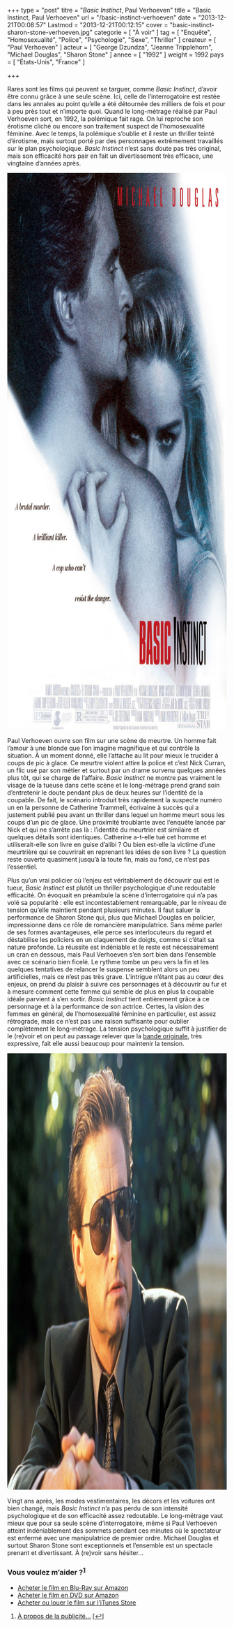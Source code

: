 +++
type = "post"
titre = "<em>Basic Instinct</em>, Paul Verhoeven"
title = "Basic Instinct, Paul Verhoeven"
url = "/basic-instinct-verhoeven"
date = "2013-12-21T00:08:57"
Lastmod = "2013-12-21T00:12:15"
cover = "basic-instinct-sharon-stone-verhoeven.jpg"
categorie = [ "À voir" ]
tag = [ "Enquête", "Homosexualité", "Police", "Psychologie", "Sexe", "Thriller" ]
createur = [ "Paul Verhoeven" ]
acteur = [ "George Dzundza", "Jeanne Tripplehorn", "Michael Douglas", "Sharon Stone" ]
annee = [ "1992" ]
weight = 1992
pays = [ "États-Unis", "France" ]

+++

<p>Rares sont les films qui peuvent se targuer, comme <em>Basic Instinct</em>, d’avoir être connu grâce à une seule scène. Ici, celle de l’interrogatoire est restée dans les annales au point qu’elle a été détournée des milliers de fois et pour à peu près tout et n’importe quoi. Quand le long-métrage réalisé par Paul Verhoeven sort, en 1992, la polémique fait rage. On lui reproche son érotisme cliché ou encore son traitement suspect de l’homosexualité féminine.  Avec le temps, la polémique s’oublie et il reste un thriller teinté d’érotisme, mais surtout porté par des personnages extrêmement travaillés sur le plan psychologique. <em>Basic Instinct</em> n’est sans doute pas très original, mais son efficacité hors pair en fait un divertissement très efficace, une vingtaine d’années après. </p>
<div style="text-align:center;"><a href="http://www.allocine.fr/film/fichefilm_gen_cfilm=7342.html"><img class="aligncenter" src="basic-instinct-verhoeven.jpg" alt="Basic instinct verhoeven" title="basic-instinct-verhoeven.jpg" width="1000" height="1275" /></a></div>
<p>Paul Verhoeven ouvre son film sur une scène de meurtre. Un homme fait l’amour à une blonde que l’on imagine magnifique et qui contrôle la situation. À un moment donné, elle l’attache au lit pour mieux le trucider à coups de pic à glace. Ce meurtre violent attire la police et c’est Nick Curran, un flic usé par son métier et surtout par un drame survenu quelques années plus tôt, qui se charge de l’affaire. <em>Basic Instinct</em> ne montre pas vraiment le visage de la tueuse dans cette scène et le long-métrage prend grand soin d’entretenir le doute pendant plus de deux heures sur l’identité de la coupable. De fait, le scénario introduit très rapidement la suspecte numéro un en la personne de Catherine Trammell, écrivaine à succès qui a justement publié peu avant un thriller dans lequel un homme meurt sous les coups d’un pic de glace. Une proximité troublante avec l’enquête lancée par Nick et qui ne s’arrête pas là : l’identité du meurtrier est similaire et quelques détails sont identiques. Catherine a-t-elle tué cet homme et utiliserait-elle son livre en guise d’alibi ? Ou bien est-elle la victime d’une meurtrière qui se couvrirait en reprenant les idées de son livre ? La question reste ouverte quasiment jusqu’à la toute fin, mais au fond, ce n’est pas l’essentiel. </p>
<p>Plus qu&rsquo;un vrai policier où l’enjeu est véritablement de découvrir qui est le tueur, <em>Basic Instinct</em> est plutôt un thriller psychologique d’une redoutable efficacité. On évoquait en préambule la scène d’interrogatoire qui n’a pas volé sa popularité : elle est incontestablement remarquable, par le niveau de tension qu’elle maintient pendant plusieurs minutes. Il faut saluer la performance de Sharon Stone qui, plus que Michael Douglas en policier, impressionne dans ce rôle de romancière manipulatrice. Sans même parler de ses formes avantageuses, elle perce ses interlocuteurs du regard et déstabilise les policiers en un claquement de doigts, comme si c’était sa nature profonde. La réussite est indéniable et le reste est nécessairement un cran en dessous, mais Paul Verhoeven s’en sort bien dans l’ensemble avec ce scénario bien ficelé. Le rythme tombe un peu vers la fin et les quelques tentatives de relancer le suspense semblent alors un peu artificielles, mais ce n’est pas très grave. L’intrigue n’étant pas au cœur des enjeux, on prend du plaisir à suivre ces personnages et à découvrir au fur et à mesure comment cette femme qui semble de plus en plus la coupable idéale parvient à s’en sortir. <em>Basic Instinct</em> tient entièrement grâce à ce personnage et à la performance de son actrice. Certes, la vision des femmes en général, de l’homosexualité féminine en particulier, est assez rétrograde, mais ce n’est pas une raison suffisante pour oublier complètement le long-métrage. La tension psychologique suffit à justifier de le (re)voir et on peut au passage relever que la <a href="https://itunes.apple.com/fr/album/basic-instinct/id259010612">bande originale</a>, très expressive, fait elle aussi beaucoup pour maintenir la tension.</p>
<div style="text-align:center;"><img class="aligncenter" src="basic-instinct-michael-douglas.jpg" alt="Basic instinct michael douglas" title="basic-instinct-michael-douglas.jpg" width="1500" height="1000" /></div>
<p>Vingt ans après, les modes vestimentaires, les décors et les voitures ont bien changé, mais <em>Basic Instinct</em> n’a pas perdu de son intensité psychologique et de son efficacité assez redoutable. Le long-métrage vaut mieux que pour sa seule scène d’interrogatoire, même si Paul Verhoeven atteint indéniablement des sommets pendant ces minutes où le spectateur est enfermé avec une manipulatrice de premier ordre. Michael Douglas et surtout Sharon Stone sont exceptionnels et l’ensemble est un spectacle prenant et divertissant. À (re)voir sans hésiter…</p>
<div class="amazon">
<h3>Vous voulez m&rsquo;aider ?<sup><a href="#footnote_0_10761" id="identifier_0_10761" class="footnote-link footnote-identifier-link" title="&Agrave; propos de la publicit&eacute;&hellip;">1</a></sup></h3>
<ul>
<li><a href="http://www.amazon.fr/gp/product/B001BXN8ZE/ref=as_li_ss_tl?ie=UTF8&#038;tag=leblogdenic07-21&#038;linkCode=as2&#038;camp=1642&#038;creative=19458&#038;creativeASIN=B001BXN8ZE">Acheter le film en Blu-Ray sur Amazon</a></li>
<li><a href="http://www.amazon.fr/gp/product/B00004VY25/ref=as_li_ss_tl?ie=UTF8&#038;tag=leblogdenic07-21&#038;linkCode=as2&#038;camp=1642&#038;creative=19458&#038;creativeASIN=B00004VY25">Acheter le film en DVD sur Amazon</a></li>
<li><a href="https://itunes.apple.com/fr/movie/basic-instinct/id435231291">Acheter ou louer le film sur l&rsquo;iTunes Store</a></li>
</ul>
</div>
<ol class="footnotes"><li id="footnote_0_10761" class="footnote"><a href="http://voiretmanger.fr/soutien/">À propos de la publicité…</a> [<a href="#identifier_0_10761" class="footnote-link footnote-back-link">&#8617;</a>]</li></ol>
